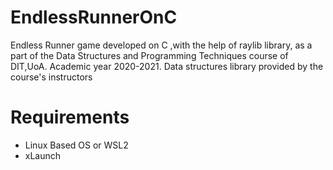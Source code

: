 # EndlessRunnerOnC
Endless Runner game developed on C ,with the help of raylib library, as a part of the Data Structures and Programming Techniques course of DIT,UoA. Academic year 2020-2021. Data structures library provided by the course's instructors
# Requirements
* Linux Based OS or WSL2
* xLaunch
